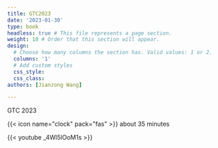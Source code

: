 ```yaml
---
title: GTC2023
date: '2023-01-30'
type: book
headless: true # This file represents a page section.
weight: 10 # Order that this section will appear.
design:
  # Choose how many columns the section has. Valid values: 1 or 2.
  columns: '1'
  # Add custom styles
  css_style:
  css_class:
authors: [Jianzong Wang]

---
```


GTC 2023

<!--more-->

{{< icon name="clock" pack="fas" >}} about 35 minutes

{{< youtube _4Wl5lOoM1s >}}


<!--{{< spoiler text="Is Python case-sensitive?" >}}
Yes
{{< /spoiler >}}-->
